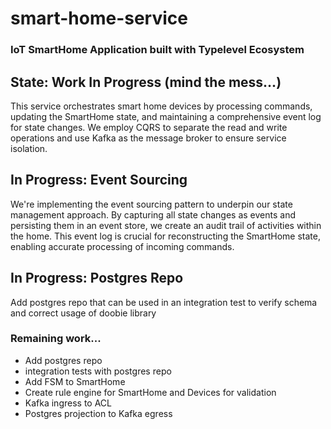# smart-home-service
### IoT SmartHome Application built with Typelevel Ecosystem

## State: Work In Progress (mind the mess...)

This service orchestrates smart home devices by processing commands, updating the SmartHome state, and maintaining a comprehensive event log for state changes. We employ CQRS to separate the read and write operations and use Kafka as the message broker to ensure service isolation.

## In Progress: Event Sourcing
We're implementing the event sourcing pattern to underpin our state management approach. By capturing all state changes as events and persisting them in an event store, we create an audit trail of activities within the home. This event log is crucial for reconstructing the SmartHome state, enabling accurate processing of incoming commands. 

## In Progress: Postgres Repo
Add postgres repo that can be used in an integration test to verify schema and correct usage of doobie library


### Remaining work...
* Add postgres repo
* integration tests with postgres repo
* Add FSM to SmartHome 
* Create rule engine for SmartHome and Devices for validation
* Kafka ingress to ACL
* Postgres projection to Kafka egress
